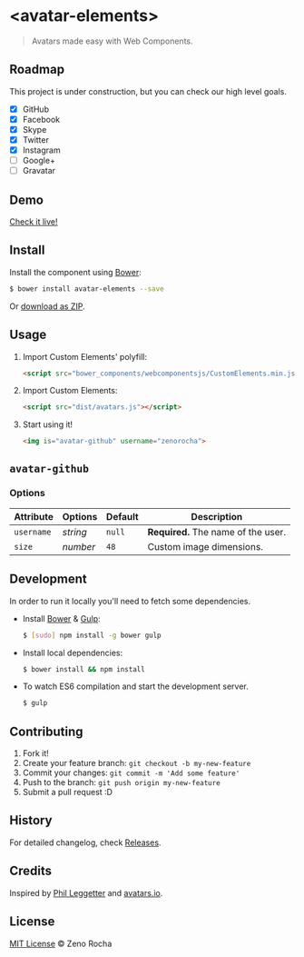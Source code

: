 # &lt;avatar-elements&gt;

> Avatars made easy with Web Components.

## Roadmap

This project is under construction, but you can check our high level goals.

- [X] GitHub
- [X] Facebook
- [X] Skype
- [X] Twitter
- [X] Instagram
- [ ] Google+
- [ ] Gravatar

## Demo

[Check it live!](http://zenorocha.github.io/avatar-elements)

## Install

Install the component using [Bower](http://bower.io/):

```sh
$ bower install avatar-elements --save
```

Or [download as ZIP](https://github.com/zenorocha/avatar-elements/archive/master.zip).

## Usage

1. Import Custom Elements' polyfill:

    ```html
    <script src="bower_components/webcomponentsjs/CustomElements.min.js"></script>
    ```

2. Import Custom Elements:

    ```html
    <script src="dist/avatars.js"></script>
    ```

3. Start using it!

    ```html
    <img is="avatar-github" username="zenorocha">
    ```

## `avatar-github`

### Options

Attribute     | Options     | Default      | Description
---           | ---         | ---          | ---
`username`    | *string*    | `null`       |  **Required.** The name of the user.
`size`        | *number*    | `48`         | Custom image dimensions.

## Development

In order to run it locally you'll need to fetch some dependencies.

* Install [Bower](http://bower.io/) & [Gulp](http://gulpjs.com/):

    ```sh
    $ [sudo] npm install -g bower gulp
    ```

* Install local dependencies:

    ```sh
    $ bower install && npm install
    ```

* To watch ES6 compilation and start the development server.

    ```sh
    $ gulp
    ```

## Contributing

1. Fork it!
2. Create your feature branch: `git checkout -b my-new-feature`
3. Commit your changes: `git commit -m 'Add some feature'`
4. Push to the branch: `git push origin my-new-feature`
5. Submit a pull request :D

## History

For detailed changelog, check [Releases](https://github.com/zenorocha/avatar-elements/releases).

## Credits

Inspired by [Phil Leggetter](https://github.com/leggetter) and [avatars.io](https://avatars.io/).

## License

[MIT License](http://zenorocha.mit-license.org/) © Zeno Rocha
